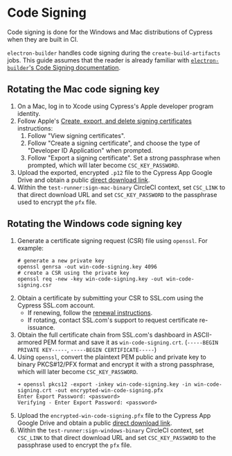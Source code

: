 # Code Signing

Code signing is done for the Windows and Mac distributions of Cypress when they are built in CI.

`electron-builder` handles code signing during the `create-build-artifacts` jobs. This guide assumes that the reader is already familiar with [`electron-builder`'s Code Signing documentation](https://www.electron.build/code-signing).

## Rotating the Mac code signing key

1. On a Mac, log in to Xcode using Cypress's Apple developer program identity.
2. Follow Apple's [Create, export, and delete signing certificates](https://help.apple.com/xcode/mac/current/#/dev154b28f09) instructions:
    1. Follow "View signing certificates".
    2. Follow "Create a signing certificate", and choose the type of "Developer ID Application" when prompted.
    3. Follow "Export a signing certificate". Set a strong passphrase when prompted, which will later become `CSC_KEY_PASSWORD`.
3. Upload the exported, encrypted `.p12` file to the Cypress App Google Drive and obtain a public [direct download link][direct-download].
4. Within the `test-runner:sign-mac-binary` CircleCI context, set `CSC_LINK` to that direct download URL and set `CSC_KEY_PASSWORD` to the passphrase used to encrypt the `pfx` file.

## Rotating the Windows code signing key

1. Generate a certificate signing request (CSR) file using `openssl`. For example:
    ```shell
    # generate a new private key
    openssl genrsa -out win-code-signing.key 4096
    # create a CSR using the private key
    openssl req -new -key win-code-signing.key -out win-code-signing.csr
    ```
2. Obtain a certificate by submitting your CSR to SSL.com using the Cypress SSL.com account.
    * If renewing, follow the [renewal instructions](https://www.ssl.com/how-to/renewing-ev-ov-and-iv-certificates/).
    * If rotating, contact SSL.com's support to request certificate re-issuance.
3. Obtain the full certificate chain from SSL.com's dashboard in ASCII-armored PEM format and save it as `win-code-signing.crt`. (`-----BEGIN PRIVATE KEY-----`, `-----BEGIN CERTIFICATE-----`)
4. Using `openssl`, convert the plaintext PEM public and private key to binary PKCS#12/PFX format and encrypt it with a strong passphrase, which will later become `CSC_KEY_PASSWORD`.
    ```shell
    ➜ openssl pkcs12 -export -inkey win-code-signing.key -in win-code-signing.crt -out encrypted-win-code-signing.pfx
    Enter Export Password: <password>
    Verifying - Enter Export Password: <password>
    ```
5. Upload the `encrypted-win-code-signing.pfx` file to the Cypress App Google Drive and obtain a public [direct download link][direct-download].
6. Within the `test-runner:sign-windows-binary` CircleCI context, set `CSC_LINK` to that direct download URL and set `CSC_KEY_PASSWORD` to the passphrase used to encrypt the `pfx` file.

[direct-download]: https://www.syncwithtech.org/p/direct-download-link-generator.html
